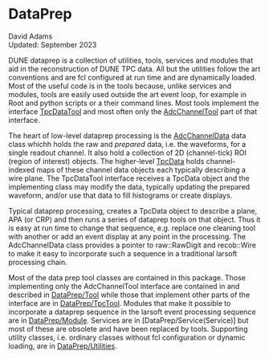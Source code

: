 # DataPrep
David Adams  
Updated: September 2023

DUNE dataprep is a collection of utilities, tools, services and modules that aid in the reconstruction of DUNE TPC data.
All but the utilities follow the art conventions and are fcl configured at run time and are dynamically loaded.
Most of the useful code is in the tools because, unlike services and modules, tools are easily used outside the art
event loop, for example in Root and python scripts or a their command lines.
Most tools implement the interface [TpcDataTool](https://github.com/DUNE/dunecore/blob/develop/dunecore/DuneInterface/Tool/TpcDataTool.h)
and most often only the [AdcChannelTool](https://github.com/DUNE/dunecore/blob/develop/dunecore/DuneInterface/Tool/AdcChannelTool.h)
part of that interface.

The heart of low-level dataprep processing is the
[AdcChannelData](https://github.com/DUNE/dunecore/blob/develop/dunecore/DuneInterface/Data/AdcChannelData.h)
data class whichh holds the raw and *prepared* data, i.e. the waveforms, for a single readout channel.
It also hold a collection of 2D (channel-tick) ROI (region of interest) objects.
The higher-level [TpcData](https://github.com/DUNE/dunecore/blob/develop/dunecore/DuneInterface/Data/TpcData.h)
holds channel-indexed maps of these channel data objects each typically describing a wire plane.
The TpcDataTool interface receives a TpcData object and the implementing class may modify the data, typically updating the prepared waveform,
and/or use that data to fill histograms or create displays.

Typical dataprep processing, creates a TpcData object to describe a plane, APA (or CRP) and then runs a series of dataprep tools on that object.
Thus it is easy at run time to change that sequence, e.g. replace one cleaning tool with another or add an event display at any point in the processing.
The AdcChannelData class provides a pointer to raw::RawDigit and recob::Wire to make it easy to incorporate such a sequence in a
traditional larsoft processing chain.

Most of the data prep tool classes are contained in this package.
Those implementing only the AdcChannelTool interface are contained in and described in [DataPrep/Tool](Tool)
while those that implement other parts of the interface are in [DataPrep/TpcTool](TpcTool).
Modules that make it possible to incorporate a dataprep sequence in the larsoft event processing sequence
are in [DataPrep/Module](Module).
Services are in [DataPrep/Service(Service)] but most of these are obsolete and have been replaced by tools.
Supporting utility classes, i.e. ordinary classes without fcl configuration or dynamic loading, are in [DataPrep/Utilities](Utilities).
